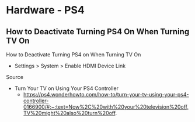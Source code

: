 # Hardware - PS4

## How to Deactivate Turning PS4 On When Turning TV On

How to Deactivate Turning PS4 on When Turning TV On

- Settings > System > Enable HDMI Device Link

Source

- Turn Your TV on Using Your PS4 Controller
  - https://ps4.wonderhowto.com/how-to/turn-your-tv-using-your-ps4-controller-0166900/#:~:text=Now%2C%20with%20your%20television%20off,TV%20might%20also%20turn%20off.

